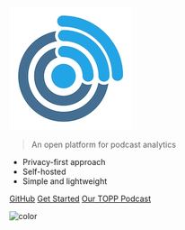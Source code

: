 ![openpodcast](_media/logo.jpg)

> An open platform for podcast analytics

- Privacy-first approach
- Self-hosted
- Simple and lightweight

[GitHub](https://github.com/openpodcast/)
[Get Started](#main)
[Our TOPP Podcast](#podcast)

<!-- background color -->

![color](#ffffff)
